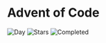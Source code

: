 # Advent of Code

![Day](https://img.shields.io/badge/day%20📅-20-blue) ![Stars](https://img.shields.io/badge/stars%20⭐-34-yellow) ![Completed](https://img.shields.io/badge/days%20completed-17-red)
